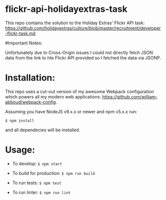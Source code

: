 # flickr-api-holidayextras-task
This repo contains the solution to the Holiday Extras' Flickr API task: https://github.com/holidayextras/culture/blob/master/recruitment/developer-flickr-task.md

#Important Notes:

Unfortunately due to Cross-Origin issues I could not directly fetch JSON data from the link to hte Flickr API provided
so I fetched the data via JSONP.

# Installation:

This repo uses a cut-out version of my awesome Webpack configuration which powers all my modern web applications: https://github.com/william-abboud/webpack-config.

Assuming you have NodeJS v9.x.x or newer and npm v5.x.x run:

  `$ npm install`

and all dependecies will be installed.

# Usage:

  - To develop:
    `$ npm start`

  - To build for production:
    `$ npm run build`

  - To run tests:
    `$ npm test`

  - To run linter:
    `$ npm run lint`
